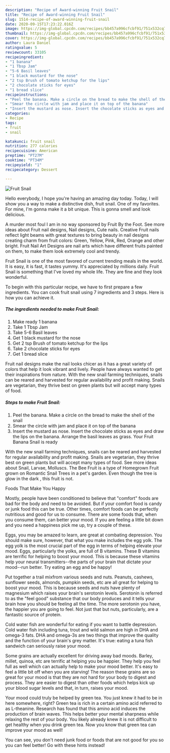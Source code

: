```yaml
---
description: "Recipe of Award-winning Fruit Snail"
title: "Recipe of Award-winning Fruit Snail"
slug: 1514-recipe-of-award-winning-fruit-snail
date: 2020-09-15T17:23:22.016Z
image: https://img-global.cpcdn.com/recipes/bb457a996cfcbf91/751x532cq70/fruit-snail-recipe-main-photo.jpg
thumbnail: https://img-global.cpcdn.com/recipes/bb457a996cfcbf91/751x532cq70/fruit-snail-recipe-main-photo.jpg
cover: https://img-global.cpcdn.com/recipes/bb457a996cfcbf91/751x532cq70/fruit-snail-recipe-main-photo.jpg
author: Laura Daniel
ratingvalue: 5
reviewcount: 33105
recipeingredient:
- "1 banana"
- "1 Tbsp Jam"
- "5-6 Basil leaves"
- "1 black mustard for the nose"
- "2 tsp Brush of tomato ketchup for the lips"
- "2 chocolate sticks for eyes"
- "1 bread slice"
recipeinstructions:
- "Peel the banana. Make a circle on the bread to make the shell of the snail"
- "Smear the circle with jam and place it on top of the banana"
- "Insert the mustard as nose. Insert the chocolate sticks as eyes and draw the lips on the banana. Arrange the basil leaves as grass. Your Fruit Banana Snail is ready"
categories:
- Recipe
tags:
- fruit
- snail

katakunci: fruit snail 
nutrition: 277 calories
recipecuisine: American
preptime: "PT27M"
cooktime: "PT34M"
recipeyield: "1"
recipecategory: Dessert

---
```



![Fruit Snail](https://img-global.cpcdn.com/recipes/bb457a996cfcbf91/751x532cq70/fruit-snail-recipe-main-photo.jpg)

Hello everybody, I hope you're having an amazing day today. Today, I will show you a way to make a distinctive dish, fruit snail. One of my favorites. For mine, I'm gonna make it a bit unique. This is gonna smell and look delicious.

A murder most foul I am in no way sponsored by Fruit By the Foot. See more ideas about Fruit nail designs, Nail designs, Cute nails. Creative Fruit nails reflect light beams with great textures to bring beauty in nail designs creating charm from fruit colors: Green, Yellow, Pink, Red, Orange and other bright. Fruit Nail Art Designs are nail arts which have different fruits painted on them, to make them look extremely cool and trendy.

Fruit Snail is one of the most favored of current trending meals in the world. It is easy, it is fast, it tastes yummy. It's appreciated by millions daily. Fruit Snail is something that I've loved my whole life. They are fine and they look wonderful.


To begin with this particular recipe, we have to first prepare a few ingredients. You can cook fruit snail using 7 ingredients and 3 steps. Here is how you can achieve it.

<!--inarticleads1-->

##### The ingredients needed to make Fruit Snail:

1. Make ready 1 banana
1. Take 1 Tbsp Jam
1. Take 5-6 Basil leaves
1. Get 1 black mustard for the nose
1. Get 2 tsp Brush of tomato ketchup for the lips
1. Take 2 chocolate sticks for eyes
1. Get 1 bread slice


Fruit nail designs make the nail looks chicer as it has a great variety of colors that help it look vibrant and lively. People have always wanted to get their inspirations from nature. With the new snail farming techniques, snails can be reared and harvested for regular availability and profit making. Snails are vegetarian, they thrive best on green plants but will accept many types of food. 

<!--inarticleads2-->

##### Steps to make Fruit Snail:

1. Peel the banana. Make a circle on the bread to make the shell of the snail
1. Smear the circle with jam and place it on top of the banana
1. Insert the mustard as nose. Insert the chocolate sticks as eyes and draw the lips on the banana. Arrange the basil leaves as grass. Your Fruit Banana Snail is ready


With the new snail farming techniques, snails can be reared and harvested for regular availability and profit making. Snails are vegetarian, they thrive best on green plants but will accept many types of food. See more ideas about Snail, Larvae, Molluscs. The Bee Fruit is a type of Homegrown Fruit grown on Romantic Snail Trees in a pet&#39;s garden. Even though the tree is glow in the dark , this fruit is not. 

Foods That Make You Happy


Mostly, people have been conditioned to believe that "comfort" foods are bad for the body and need to be avoided. But if your comfort food is candy or junk food this can be true. Other times, comfort foods can be perfectly nutritious and good for us to consume. There are some foods that, when you consume them, can better your mood. If you are feeling a little bit down and you need a happiness pick me up, try a couple of these.

Eggs, you may be amazed to learn, are great at combating depression. You should make sure, however, that what you make includes the egg yolk. The egg yolk is the most crucial part of the egg in terms of helping elevate your mood. Eggs, particularly the yolks, are full of B vitamins. These B vitamins are terrific for helping to boost your mood. This is because these vitamins help your neural transmitters--the parts of your brain that dictate your mood--run better. Try eating an egg and be happy!

Put together a trail mixfrom various seeds and nuts. Peanuts, cashews, sunflower seeds, almonds, pumpkin seeds, etc are all great for helping to boost your mood. This is because seeds and nuts have plenty of magnesium which raises your brain's serotonin levels. Serotonin is referred to as the "feel good" substance that our body produces and it tells your brain how you should be feeling all the time. The more serotonin you have, the happier you are going to feel. Not just that but nuts, particularly, are a fantastic source of protein.

Cold water fish are wonderful for eating if you want to battle depression. Cold water fish including tuna, trout and wild salmon are high in DHA and omega-3 fats. DHA and omega-3s are two things that improve the quality and the function of your brain's grey matter. It's true: eating a tuna fish sandwich can seriously raise your mood. 

Some grains are actually excellent for driving away bad moods. Barley, millet, quinoa, etc are terrific at helping you be happier. They help you feel full as well which can actually help to make your mood better. It's easy to feel a little bit off when you are starving! The reason these grains are so great for your mood is that they are not hard for your body to digest and process. They are easier to digest than other foods which helps kick up your blood sugar levels and that, in turn, raises your mood.

Your mood could truly be helped by green tea. You just knew it had to be in here somewhere, right? Green tea is rich in a certain amino acid referred to as L-theanine. Research has found that this amino acid induces the production of brain waves. This helps better your mental sharpness while relaxing the rest of your body. You likely already knew it is not difficult to get healthy when you drink green tea. Now you know that green tea can improve your mood as well!

You can see, you don't need junk food or foods that are not good for you so you can feel better! Go  with  these hints  instead!

